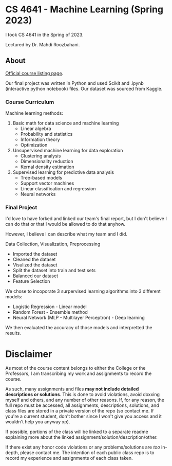 # CS 4641 - Machine Learning (Spring 2023)
I took CS 4641 in the Spring of 2023.

Lectured by Dr. Mahdi Roozbahani.

## About
[Official course listing page](https://oscar.gatech.edu/bprod/bwckctlg.p_disp_course_detail?cat_term_in=202205&subj_code_in=CS&crse_numb_in=4641).

Our final project was written in Python and used Scikit and .ipynb (interactive python notebook) files. Our dataset was sourced from Kaggle.
### Course Curriculum
Machine learning methods:
1. Basic math for data science and machine learning
    - Linear algebra
    - Probability and statistics
    - Information theory
    - Optimization
2. Unsupervised machine learning for data exploration
    - Clustering analysis
    - Dimensionality reduction
    - Kernal density estimation
3. Supervised learning for predictive data analysis
    - Tree-based models
    - Support vector machines
    - Linear classification and regression
    - Neural networks

### Final Project
I'd love to have forked and linked our team's final report, but I don't believe I can do that or that I would be allowed to do that anyhow.

However, I believe I can describe what my team and I did.

Data Collection, Visualization, Preprocessing
  - Imported the dataset
  - Cleaned the dataset
  - Visulized the dataset
  - Split the dataset into train and test sets
  - Balanced our dataset
  - Feature Selection

We chose to incoporate 3 surpervised learning algorithms into 3 different models:
- Logistic Regression - Linear model
- Random Forest - Ensemble method
- Neural Network (MLP -  Multilayer Perceptron) - Deep learning

We then evaluated the accuracy of those models and interpretted the results.

# Disclaimer
As most of the course content belongs to either the College or the Professors, I am transcribing my work and assignments to record the course.

As such, many assignments and files **may not include detailed descriptions or solutions**. This is done to avoid violations, avoid doxxing myself and others, and any number of other reasons. If, for any reason, the full repo must be accessed, all assignments, descriptions, solutions, and class files are stored in a private version of the repo (so contact me. If you're a current student, don't bother since I won't give you access and it wouldn't help you anyway xp).

If possible, portions of the class will be linked to a separate readme explaining more about the linked assignment/solution/description/other.

If there exist any honor code violations or any problems/solutions are *too* in-depth, please contact me. The intention of each public class repo is to record my experience and assignments of each class taken.
